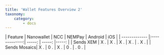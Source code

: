 ```yaml
---
title: 'Wallet Features Overview 2'
taxonomy:
    category:
        - docs
---
```


| Feature      | Nanowallet    | NCC           | NEMPay | Android | iOS   |
               | ------------- |:-------------:| -----: |  -----: |-----: |
| Sends XEM    | X .           | X .           | X .    |   X .   | . X . |
| Sends Mosaics| X .           | 0 .           | X .    |   0 .   | . 0 . |

